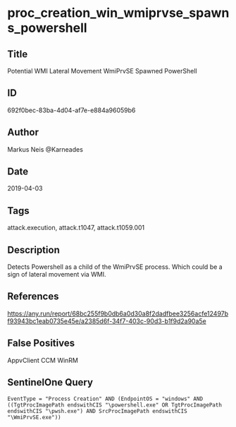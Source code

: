 # proc_creation_win_wmiprvse_spawns_powershell

## Title
Potential WMI Lateral Movement WmiPrvSE Spawned PowerShell

## ID
692f0bec-83ba-4d04-af7e-e884a96059b6

## Author
Markus Neis @Karneades

## Date
2019-04-03

## Tags
attack.execution, attack.t1047, attack.t1059.001

## Description
Detects Powershell as a child of the WmiPrvSE process. Which could be a sign of lateral movement via WMI.

## References
https://any.run/report/68bc255f9b0db6a0d30a8f2dadfbee3256acfe12497bf93943bc1eab0735e45e/a2385d6f-34f7-403c-90d3-b1f9d2a90a5e

## False Positives
AppvClient
CCM
WinRM

## SentinelOne Query
```
EventType = "Process Creation" AND (EndpointOS = "windows" AND ((TgtProcImagePath endswithCIS "\powershell.exe" OR TgtProcImagePath endswithCIS "\pwsh.exe") AND SrcProcImagePath endswithCIS "\WmiPrvSE.exe"))

```